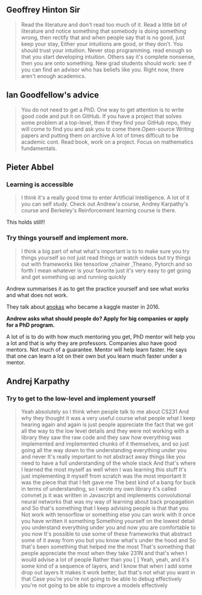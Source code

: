 ## Geoffrey Hinton Sir

> Read the literature and don't read too much of it. Read a little bit of literature and notice something that somebody is doing something wrong, then rectify that and when people say that is no good, just keep your stay, Either your intuitions are good, or they don't. You should trust your intuition.
Never stop programming. read enough so that you start developing intuition. Others say it's complete nonsense, then you are onto something. New grad students should work: see if you can find an advisor who has beliefs like you.
Right now, there aren't enough academics.

## Ian Goodfellow's advice

> You do not need to get a PhD. One way to get attention is to write good code and put it on GitHub. If you have a project that solves some problem at a top-level, then if they find your GitHub repo, they will come to find you and ask you to come there.Open-source
Writing papers and putting them on archive
A lot of times difficult to be academic cont.                                                       Read book, work on a project. Focus on mathematics fundamentals.

## Pieter Abbel

### Learning is accessible

> I think it's a really good time to enter Artificial Intelligence. A lot of it you can self study. 
Check out Andrew's course, Andrey Karpathy's course and Berkeley's Reinforcement learning course is there.

This holds still!!

### Try things yourself and implement more.

> I think a big part of what what's important is to to make sure you try things yourself so not just read things or watch videos but try things out with frameworks like tensorlow ,chainer ,Theano, Pytorch and so forth I mean whatever is your favorite just it's very easy to get going and get something up and running quickly

Andrew summarises it as to get the practice yourself and see what works and what
does not work.

They talk about [anokas](https://www.kaggle.com/anokas) who became a kaggle master in 2016.

**Andrew asks  what should people do? Apply for big companies or apply for a PhD program.**

A lot of is to do with how much mentoring you get, PhD mentor will help you a lot and that is why they are professors. Companies also have good mentors. Not much of a guarantee.
Mentor will help learn faster. He says that one can learn a lot on their own but you learn
much faster under a mentor.


## Andrej Karpathy

### Try to get to the low-level and implement yourself
> Yeah absolutely so I think when people talk to me about CS231
  And why they thought it was a very useful course what people what I keep hearing again
  and again is just people appreciate the fact that we got all the way to the low level details and they were not working with a library they saw the
  raw code and they saw how everything was implemented and implemented chunks of it themselves, and so just going all the way down to the
  understanding everything under you and never
  It's really important to not abstract away things like you need to have a full understanding of the whole stack
  And that's where I learned the most myself as well when I was learning this stuff
  It's just implementing it myself from scratch was the most important
  It was the piece that that I felt gave me
  The best kind of a bang for buck in terms of understanding, so I wrote my own library it's called convnet js
  it was written in Javascript and implements convolutional neural networks that was my way of learning about back propagation and
  So that's something that I keep advising people is that that you
  Not work with tensorflow or something else you can work with it once you have written it something
  Something yourself on the lowest detail you understand everything under you and now you are comfortable to you now
  It's possible to use some of these frameworks that abstract some of it away from you
  but you know what's under the hood and
  So that's been something that helped me the most
  That's something that people appreciate the most when they take 231N and that's when I would advise a lot of people
  Rather than you [ ]
  Yeah, yeah, and it's some kind of a sequence of layers, and I know that when I add some drop out layers
  It makes it work better, but that's not what you want in that
 Case you're you're not going to be able to debug effectively you're not going to be able to improve a models effectively

